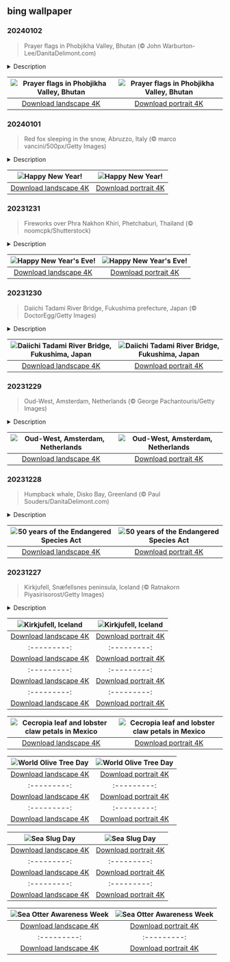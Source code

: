 ## bing wallpaper

### 20240102

> Prayer flags in Phobjikha Valley, Bhutan (© John Warburton-Lee/DanitaDelimont.com)

<details>
<summary>Description</summary>

> This kaleidoscopic column is made up of prayer flags, blowing in the breeze in the Phobjikha Valley, Bhutan. Prayer flags come in five repeating colors representing different elements in nature, blue for the sky, white for air, red for fire, green for water, and yellow for earth. The fluttering fabrics, inscribed with spiritual scripts, are usually raised during times of prosperity, such as on Bhutan's Nyinlong, their traditional day of solstice, which takes place today. As the flags fade over time, adherents believe this signifies that the prayers have been heard and are being carried away by the wind, infusing the surrounding area with positivity and spirituality.
> 
> 
> 
> 

</details>

| ![Prayer flags in Phobjikha Valley, Bhutan](https://cn.bing.com/th?id=OHR.BhutanSolstice_EN-US7410762908_UHD.jpg&pid=hp&w=400&h=224&rs=1&c=4) | ![Prayer flags in Phobjikha Valley, Bhutan](https://cn.bing.com/th?id=OHR.BhutanSolstice_EN-US7410762908_1080x1920.jpg&pid=hp&w=155&h=315&rs=1&c=4) |
|:---------:|:---------:|
| [Download landscape 4K](https://cn.bing.com/th?id=OHR.BhutanSolstice_EN-US7410762908_UHD.jpg) | [Download portrait 4K](https://cn.bing.com/th?id=OHR.BhutanSolstice_EN-US7410762908_1080x1920.jpg) |

### 20240101

> Red fox sleeping in the snow, Abruzzo, Italy (© marco vancini/500px/Getty Images)

<details>
<summary>Description</summary>

> Welcome to 2024! Did you stay up late to ring in the new year? If so, we wouldn't blame you for sleeping in like this red fox in Abruzzo, Italy. Whenever you wake up, New Year's Day is a great opportunity for reflection, planning, and a sense of renewal for the year ahead. January 1 has been a big day since the Julian calendar was widely adopted in 45 BCE—modified in 1582 by the Gregorian calendar to better calculate for leap years. Whether you're watching a parade, attending a sports game, taking a chilly dip, or writing resolutions, we hope it's the beginning of a great year to come.
> 
> 
> 
> 

</details>

| ![Happy New Year!](https://cn.bing.com/th?id=OHR.SleepingFox_EN-US7231760677_UHD.jpg&pid=hp&w=400&h=224&rs=1&c=4) | ![Happy New Year!](https://cn.bing.com/th?id=OHR.SleepingFox_EN-US7231760677_1080x1920.jpg&pid=hp&w=155&h=315&rs=1&c=4) |
|:---------:|:---------:|
| [Download landscape 4K](https://cn.bing.com/th?id=OHR.SleepingFox_EN-US7231760677_UHD.jpg) | [Download portrait 4K](https://cn.bing.com/th?id=OHR.SleepingFox_EN-US7231760677_1080x1920.jpg) |

### 20231231

> Fireworks over Phra Nakhon Khiri, Phetchaburi, Thailand (© noomcpk/Shutterstock)

<details>
<summary>Description</summary>

> It's the final countdown! Tonight is New Year's Eve, time to see out the old year and welcome the new. But how you celebrate depends which country you're in. If you're not in the US watching the Times Square Ball Drop, you might smash crockery in Denmark, eat 12 grapes as the clock strikes midnight in Spain, or hang onions outside your door in Greece. In Thailand, you might watch the fireworks illuminating Phra Nakhon Khiri, or 'holy city hill,' a historical park spread over three peaks overlooking the city of Phetchaburi. Wherever you celebrate, have a great one. See you next year!
> 
> 
> 
> 

</details>

| ![Happy New Year's Eve!](https://cn.bing.com/th?id=OHR.ThailandNewYears_EN-US7115555089_UHD.jpg&pid=hp&w=400&h=224&rs=1&c=4) | ![Happy New Year's Eve!](https://cn.bing.com/th?id=OHR.ThailandNewYears_EN-US7115555089_1080x1920.jpg&pid=hp&w=155&h=315&rs=1&c=4) |
|:---------:|:---------:|
| [Download landscape 4K](https://cn.bing.com/th?id=OHR.ThailandNewYears_EN-US7115555089_UHD.jpg) | [Download portrait 4K](https://cn.bing.com/th?id=OHR.ThailandNewYears_EN-US7115555089_1080x1920.jpg) |

### 20231230

> Daiichi Tadami River Bridge, Fukushima prefecture, Japan (© DoctorEgg/Getty Images)

<details>
<summary>Description</summary>

> The Tadami Line is one of the most scenic railway lines in Japan. It winds through beautiful landscapes over 84 miles from Aizu-Wakamatsu, Fukushima prefecture, to Uonuma, Niigata prefecture. As travelers cross the Daiichi Tadami River Bridge, pictured in today's image, they are treated to gorgeous vistas of the river below and the forests that blanket the area. After a snowfall, the icy blue water of the Tadami River cuts a bold streak through the forest, providing a welcome splash of color in a blanket of white.
> 
> 
> 
> 

</details>

| ![Daiichi Tadami River Bridge, Fukushima, Japan](https://cn.bing.com/th?id=OHR.TadamiWinter_EN-US6973402256_UHD.jpg&pid=hp&w=400&h=224&rs=1&c=4) | ![Daiichi Tadami River Bridge, Fukushima, Japan](https://cn.bing.com/th?id=OHR.TadamiWinter_EN-US6973402256_1080x1920.jpg&pid=hp&w=155&h=315&rs=1&c=4) |
|:---------:|:---------:|
| [Download landscape 4K](https://cn.bing.com/th?id=OHR.TadamiWinter_EN-US6973402256_UHD.jpg) | [Download portrait 4K](https://cn.bing.com/th?id=OHR.TadamiWinter_EN-US6973402256_1080x1920.jpg) |

### 20231229

> Oud-West, Amsterdam, Netherlands (© George Pachantouris/Getty Images)

<details>
<summary>Description</summary>

> Welcome to Amsterdam! The capital of the Netherlands charms visitors with its historic canals, versatile architecture, and laid-back vibe. The city's history can be traced back to the 12th century when it was a fishing village on the banks of the Amstel River. Institutions like the Van Gogh Museum, the Eye Film Museum, and the National Maritime Museum offer insights into its history and arts legacy. Amsterdam's canal ring area, built at the turn of the 17th century, is a UNESCO World Heritage Site. The city is also home to its fair share of restaurants, vintage shops, and outdoor markets in neighborhoods like Oud-West, pictured in today's image. Get ready to pedal because Amsterdam's cycling culture is ubiquitous. With approximately 320 miles of bike lanes, it's one of the most bike-friendly cities in the world.
> 
> 
> 
> 

</details>

| ![Oud-West, Amsterdam, Netherlands](https://cn.bing.com/th?id=OHR.BlueAmsterdam_EN-US6868017848_UHD.jpg&pid=hp&w=400&h=224&rs=1&c=4) | ![Oud-West, Amsterdam, Netherlands](https://cn.bing.com/th?id=OHR.BlueAmsterdam_EN-US6868017848_1080x1920.jpg&pid=hp&w=155&h=315&rs=1&c=4) |
|:---------:|:---------:|
| [Download landscape 4K](https://cn.bing.com/th?id=OHR.BlueAmsterdam_EN-US6868017848_UHD.jpg) | [Download portrait 4K](https://cn.bing.com/th?id=OHR.BlueAmsterdam_EN-US6868017848_1080x1920.jpg) |

### 20231228

> Humpback whale, Disko Bay, Greenland (© Paul Souders/DanitaDelimont.com)

<details>
<summary>Description</summary>

> Today is a special milestone for our furry, scaly, and feathered friends: the Endangered Species Act is turning 50. This landmark legislation, signed into law in 1973, has been helping species on the brink for half a century. Who's that in the spotlight? A humpback whale! Known for their haunting songs and acrobatic breaches, these gentle giants are a success story of the ESA. They were once on the edge of extinction, largely due to commercial whaling, but thanks to conservation efforts, their population has bounced back from around 5,000 in 1966 to an estimated 135,000 today. However, our work isn't over. Challenges persist, from habitat loss to poaching. So, what can we do? Spread the word, support conservation efforts, participate in local initiatives, and be eco-friendly.
> 
> 
> 
> 

</details>

| ![50 years of the Endangered Species Act](https://cn.bing.com/th?id=OHR.GreenlandHumpback_EN-US0330682837_UHD.jpg&pid=hp&w=400&h=224&rs=1&c=4) | ![50 years of the Endangered Species Act](https://cn.bing.com/th?id=OHR.GreenlandHumpback_EN-US0330682837_1080x1920.jpg&pid=hp&w=155&h=315&rs=1&c=4) |
|:---------:|:---------:|
| [Download landscape 4K](https://cn.bing.com/th?id=OHR.GreenlandHumpback_EN-US0330682837_UHD.jpg) | [Download portrait 4K](https://cn.bing.com/th?id=OHR.GreenlandHumpback_EN-US0330682837_1080x1920.jpg) |

### 20231227

> Kirkjufell, Snæfellsnes peninsula, Iceland (© Ratnakorn Piyasirisorost/Getty Images)

<details>
<summary>Description</summary>

> From glaciers and waterfalls to volcanoes and black sand beaches, Iceland's Snæfellsnes peninsula has 'GoT' it all. Pictured here is the 1,519-foot-high Kirkjufell, a hill often called 'Church Mountain,' as it is said to resemble a steeple. In fact, it is a nunatak, a rock formation that protrudes through an ice sheet or glacier. You might recognize it from the 'Game of Thrones' series, where it featured in a scene set north of the colossal ice wall. When it's not starring on TV, it is popular with photographers thanks to its unusual shape, coastal location, and colors that shift with the seasons. And if you're lucky, and the weather conditions align, Kirkjufell offers a magnificent view of the northern lights.
> 
> 
> 
> 

</details>

| ![Kirkjufell, Iceland](https://cn.bing.com/th?id=OHR.KirkjufellAurora_EN-US0249270913_UHD.jpg&pid=hp&w=400&h=224&rs=1&c=4) | ![Kirkjufell, Iceland](https://cn.bing.com/th?id=OHR.KirkjufellAurora_EN-US0249270913_1080x1920.jpg&pid=hp&w=155&h=315&rs=1&c=4) |
|:---------:|:---------:|
| [Download landscape 4K](https://cn.bing.com/th?id=OHR.KirkjufellAurora_EN-US0249270913_UHD.jpg) | [Download portrait 4K](https://cn.bing.com/th?id=OHR.KirkjufellAurora_EN-US0249270913_1080x1920.jpg) |ape 4K](https://cn.bing.com/th?id=OHR.BoxingDaySunrise_EN-US9951041123_UHD.jpg) | [Download portrait 4K](https://cn.bing.com/th?id=OHR.BoxingDaySunrise_EN-US9951041123_1080x1920.jpg) |68_1080x1920.jpg&pid=hp&w=155&h=315&rs=1&c=4) |
|:---------:|:---------:|
| [Download landscape 4K](https://cn.bing.com/th?id=OHR.CaribouChristmas_EN-US9744655068_UHD.jpg) | [Download portrait 4K](https://cn.bing.com/th?id=OHR.CaribouChristmas_EN-US9744655068_1080x1920.jpg) |wnload portrait 4K](https://cn.bing.com/th?id=OHR.EstoniaXmasEve_EN-US9431079565_1080x1920.jpg) |HR.FestivusPenguins_EN-US9322662873_UHD.jpg) | [Download portrait 4K](https://cn.bing.com/th?id=OHR.FestivusPenguins_EN-US9322662873_1080x1920.jpg) |jpg) |5219587_1080x1920.jpg) |p&w=400&h=224&rs=1&c=4) | ![National Bison Day](https://cn.bing.com/th?id=OHR.BisonSnow_EN-US6764351912_1080x1920.jpg&pid=hp&w=155&h=315&rs=1&c=4) |
|:---------:|:---------:|
| [Download landscape 4K](https://cn.bing.com/th?id=OHR.BisonSnow_EN-US6764351912_UHD.jpg) | [Download portrait 4K](https://cn.bing.com/th?id=OHR.BisonSnow_EN-US6764351912_1080x1920.jpg) |6_UHD.jpg) | [Download portrait 4K](https://cn.bing.com/th?id=OHR.DeathValleySalt_EN-US1068737086_1080x1920.jpg) |N-US0948108910_1080x1920.jpg) |ing.com/th?id=OHR.EagleTree_EN-US8588984234_1080x1920.jpg) |d portrait 4K](https://cn.bing.com/th?id=OHR.SurfSanDiego_EN-US0761983664_1080x1920.jpg) |?id=OHR.CormorantBridge_EN-US1902862286_1080x1920.jpg) |om/th?id=OHR.AmericanWetlands_EN-US1844827155_1080x1920.jpg&pid=hp&w=155&h=315&rs=1&c=4) |
|:---------:|:---------:|
| [Download landscape 4K](https://cn.bing.com/th?id=OHR.AmericanWetlands_EN-US1844827155_UHD.jpg) | [Download portrait 4K](https://cn.bing.com/th?id=OHR.AmericanWetlands_EN-US1844827155_1080x1920.jpg) |9784_UHD.jpg) | [Download portrait 4K](https://cn.bing.com/th?id=OHR.RedPlanetDay_EN-US9693219784_1080x1920.jpg) |r claw is often cultivated as an ornamental plant for tropical gardens. Gardeners looking to attract birds love the Heliconia because its plentiful nectar draws hummingbirds to its downward-facing flowers. Those same flowers have special recognition in Bolivia as 'patujú,' the national flower, which appears on one of the country's flags.
> 
> 

</details>

| ![Cecropia leaf and lobster claw petals in Mexico](https://cn.bing.com/th?id=OHR.Cecropia_EN-US9602789937_UHD.jpg&pid=hp&w=400&h=224&rs=1&c=4) | ![Cecropia leaf and lobster claw petals in Mexico](https://cn.bing.com/th?id=OHR.Cecropia_EN-US9602789937_1080x1920.jpg&pid=hp&w=155&h=315&rs=1&c=4) |
|:---------:|:---------:|
| [Download landscape 4K](https://cn.bing.com/th?id=OHR.Cecropia_EN-US9602789937_UHD.jpg) | [Download portrait 4K](https://cn.bing.com/th?id=OHR.Cecropia_EN-US9602789937_1080x1920.jpg) |though olive trees do not grow very tall, usually no more than 30 feet, they live a very long time. One of the oldest known trees in the world, in Portugal, is believed to be 3,350 years old. Many live for millennia, their trunks growing thick and gnarled, and their branches bearing fruit century after century. As civilizations rise and fall around them, these hardy trees remain resilient and steadfast.
> 
> 

</details>

| ![World Olive Tree Day](https://cn.bing.com/th?id=OHR.OliveTreeDay_EN-US9460125670_UHD.jpg&pid=hp&w=400&h=224&rs=1&c=4) | ![World Olive Tree Day](https://cn.bing.com/th?id=OHR.OliveTreeDay_EN-US9460125670_1080x1920.jpg&pid=hp&w=155&h=315&rs=1&c=4) |
|:---------:|:---------:|
| [Download landscape 4K](https://cn.bing.com/th?id=OHR.OliveTreeDay_EN-US9460125670_UHD.jpg) | [Download portrait 4K](https://cn.bing.com/th?id=OHR.OliveTreeDay_EN-US9460125670_1080x1920.jpg) |pid=hp&w=155&h=315&rs=1&c=4) |
|:---------:|:---------:|
| [Download landscape 4K](https://cn.bing.com/th?id=OHR.MonksMound_EN-US9323884241_UHD.jpg) | [Download portrait 4K](https://cn.bing.com/th?id=OHR.MonksMound_EN-US9323884241_1080x1920.jpg) |](https://cn.bing.com/th?id=OHR.Calacas_EN-US6430903741_UHD.jpg) | [Download portrait 4K](https://cn.bing.com/th?id=OHR.Calacas_EN-US6430903741_1080x1920.jpg) |.com/th?id=OHR.SealRiver_EN-US6267835630_1080x1920.jpg&pid=hp&w=155&h=315&rs=1&c=4) |
|:---------:|:---------:|
| [Download landscape 4K](https://cn.bing.com/th?id=OHR.SealRiver_EN-US6267835630_UHD.jpg) | [Download portrait 4K](https://cn.bing.com/th?id=OHR.SealRiver_EN-US6267835630_1080x1920.jpg) |e a more fitting name. Someone call Terry.
> 
> 

</details>

| ![Sea Slug Day](https://cn.bing.com/th?id=OHR.SeaAngel_EN-US5531672696_UHD.jpg&pid=hp&w=400&h=224&rs=1&c=4) | ![Sea Slug Day](https://cn.bing.com/th?id=OHR.SeaAngel_EN-US5531672696_1080x1920.jpg&pid=hp&w=155&h=315&rs=1&c=4) |
|:---------:|:---------:|
| [Download landscape 4K](https://cn.bing.com/th?id=OHR.SeaAngel_EN-US5531672696_UHD.jpg) | [Download portrait 4K](https://cn.bing.com/th?id=OHR.SeaAngel_EN-US5531672696_1080x1920.jpg) |OHR.DarkSkyAcadia_EN-US6966527964_1080x1920.jpg) |.bing.com/th?id=OHR.GoldenJellyfish_EN-US6743816471_1080x1920.jpg&pid=hp&w=155&h=315&rs=1&c=4) |
|:---------:|:---------:|
| [Download landscape 4K](https://cn.bing.com/th?id=OHR.GoldenJellyfish_EN-US6743816471_UHD.jpg) | [Download portrait 4K](https://cn.bing.com/th?id=OHR.GoldenJellyfish_EN-US6743816471_1080x1920.jpg) |ng.com/th?id=OHR.LastDollarRoad_EN-US7923638318_UHD.jpg&pid=hp&w=400&h=224&rs=1&c=4) | ![First day of autumn](https://cn.bing.com/th?id=OHR.LastDollarRoad_EN-US7923638318_1080x1920.jpg&pid=hp&w=155&h=315&rs=1&c=4) |
|:---------:|:---------:|
| [Download landscape 4K](https://cn.bing.com/th?id=OHR.LastDollarRoad_EN-US7923638318_UHD.jpg) | [Download portrait 4K](https://cn.bing.com/th?id=OHR.LastDollarRoad_EN-US7923638318_1080x1920.jpg) |ppers who hunted otters to near extinction before they were protected by law. Although sea otter populations have rebounded, they are still considered endangered. Otters live along the Pacific Coast of North America, from California up to Alaska. Although they can walk on land, they almost never find the need or desire to, even when it's nap time. When they're ready for a snooze, they'll raft up, wrap themselves in a strand of kelp to keep them from drifting away, and recline on the world's biggest waterbed.

</details>

| ![Sea Otter Awareness Week](https://cn.bing.com/th?id=OHR.SitkaOtters_EN-US7714053956_UHD.jpg&pid=hp&w=400&h=224&rs=1&c=4) | ![Sea Otter Awareness Week](https://cn.bing.com/th?id=OHR.SitkaOtters_EN-US7714053956_1080x1920.jpg&pid=hp&w=155&h=315&rs=1&c=4) |
|:---------:|:---------:|
| [Download landscape 4K](https://cn.bing.com/th?id=OHR.SitkaOtters_EN-US7714053956_UHD.jpg) | [Download portrait 4K](https://cn.bing.com/th?id=OHR.SitkaOtters_EN-US7714053956_1080x1920.jpg) |oo_EN-US7569665443_UHD.jpg&pid=hp&w=400&h=224&rs=1&c=4) | ![World Bamboo Day](https://cn.bing.com/th?id=OHR.ArashiyamaBamboo_EN-US7569665443_1080x1920.jpg&pid=hp&w=155&h=315&rs=1&c=4) |
|:---------:|:---------:|
| [Download landscape 4K](https://cn.bing.com/th?id=OHR.ArashiyamaBamboo_EN-US7569665443_UHD.jpg) | [Download portrait 4K](https://cn.bing.com/th?id=OHR.ArashiyamaBamboo_EN-US7569665443_1080x1920.jpg) |
